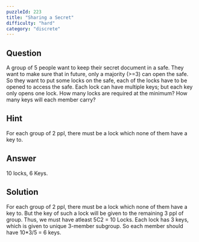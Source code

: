 ```yaml
---
puzzleId: 223
title: "Sharing a Secret"
difficulty: "hard"
category: "discrete"
---
```


## Question
A group of 5 people want to keep their secret document in a safe. They want to make sure that in future, only a majority (>=3) can open the safe. So they want to put some locks on the safe, each of the locks have to be opened to access the safe. Each lock can have multiple keys; but each key only opens one lock. How many locks are required at the minimum? How many keys will each member carry?

## Hint
For each group of 2 ppl, there must be a lock which none of them have a key to.

## Answer
10 locks, 6 Keys.

## Solution
For each group of 2 ppl, there must be a lock which none of them have a key to. But the key of such a lock will be given to the remaining 3 ppl of group. Thus, we must have atleast 5C2 = 10 Locks. Each lock has 3 keys, which is given to unique 3-member subgroup. So each member should have 10*3/5 = 6 keys.
